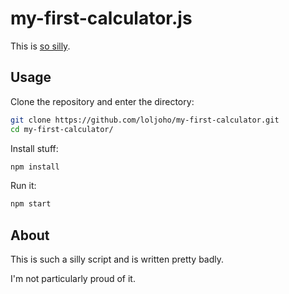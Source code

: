 # my-first-calculator.js

This is [so silly](https://github.com/AceLewis/my_first_calculator.py).

## Usage

Clone the repository and enter the directory:
```bash
git clone https://github.com/loljoho/my-first-calculator.git
cd my-first-calculator/
```

Install stuff:
```bash
npm install
```

Run it:
```bash
npm start
```

## About

This is such a silly script and is written pretty badly.  

I'm not particularly proud of it.